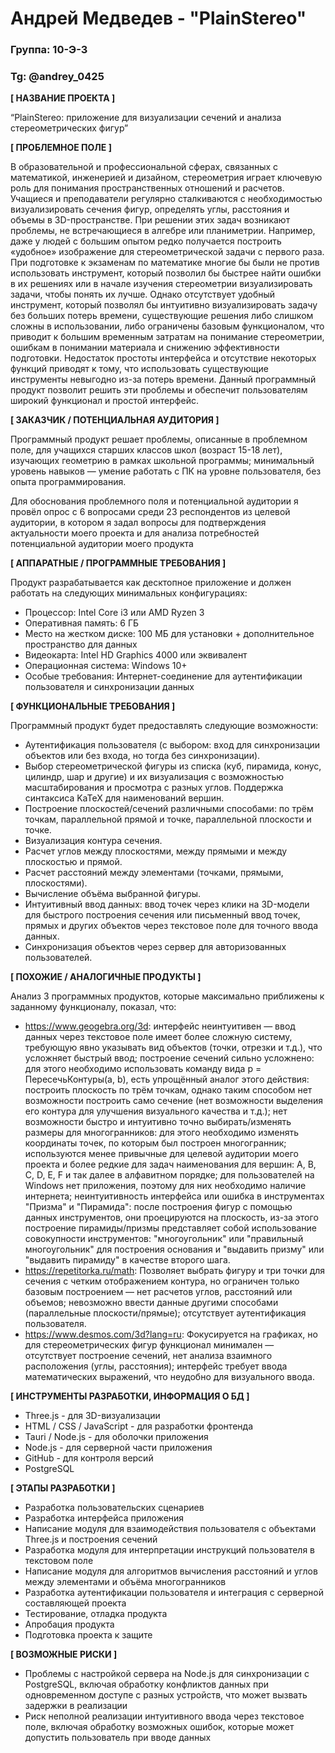 # Андрей Медведев - "PlainStereo"

### Группа: 10-Э-3
### Tg: @andrey_0425


**[ НАЗВАНИЕ ПРОЕКТА ]**

“PlainStereo: приложение для визуализации сечений и анализа стереометрических фигур”

**[ ПРОБЛЕМНОЕ ПОЛЕ ]**

В образовательной и профессиональной сферах, связанных с математикой, инженерией и дизайном, стереометрия играет ключевую роль для понимания пространственных отношений и расчетов. Учащиеся и преподаватели регулярно сталкиваются с необходимостью визуализировать сечения фигур, определять углы, расстояния и объемы в 3D-пространстве. При решении этих задач возникают проблемы, не встречающиеся в алгебре или планиметрии. Например, даже у людей с большим опытом редко получается построить «удобное» изображение для стереометрической задачи с первого раза. При подготовке к экзаменам по математике многие бы были не против использовать инструмент, который позволил бы быстрее найти ошибки в их решениях или в начале изучения стереометрии визуализировать задачи, чтобы понять их лучше. Однако отсутствует удобный инструмент, который позволял бы интуитивно визуализировать задачу без больших потерь времени, существующие решения либо слишком сложны в использовании, либо ограничены базовым функционалом, что приводит к большим временным затратам на понимание стереометрии, ошибкам в понимании материала и снижению эффективности подготовки. Недостаток простоты интерфейса и отсутствие некоторых функций приводят к тому, что использовать существующие инструменты невыгодно из-за потерь времени. Данный программный продукт позволит решить эти проблемы и обеспечит пользователям широкий функционал и простой интерфейс.

**[ ЗАКАЗЧИК / ПОТЕНЦИАЛЬНАЯ АУДИТОРИЯ ]**

Программный продукт решает проблемы, описанные в проблемном поле, для учащихся старших классов школ (возраст 15-18 лет), изучающих геометрию в рамках школьной программы; минимальный уровень навыков — умение работать с ПК на уровне пользователя, без опыта программирования.

Для обоснования проблемного поля и потенциальной аудитории я провёл опрос с 6 вопросами среди 23 респондентов из целевой аудитории, в котором я задал вопросы для подтверждения актуальности моего проекта и для анализа потребностей потенциальной аудитории моего продукта

**[ АППАРАТНЫЕ / ПРОГРАММНЫЕ ТРЕБОВАНИЯ ]** 

Продукт разрабатывается как десктопное приложение и должен работать на следующих минимальных конфигурациях:

* Процессор: Intel Core i3 или AMD Ryzen 3
* Оперативная память: 6 ГБ 
* Место на жестком диске: 100 МБ для установки + дополнительное пространство для данных
* Видеокарта: Intel HD Graphics 4000 или эквивалент
* Операционная система: Windows 10+
* Особые требования: Интернет-соединение для аутентификации пользователя и синхронизации данных

**[ ФУНКЦИОНАЛЬНЫЕ ТРЕБОВАНИЯ ]**

Программный продукт будет предоставлять следующие возможности:
* Аутентификация пользователя (с выбором: вход для синхронизации объектов или без входа, но тогда без синхронизации).
* Выбор стереометрической фигуры из списка (куб, пирамида, конус, цилиндр, шар и другие) и их визуализация с возможностью масштабирования и просмотра с разных углов. Поддержка синтаксиса KaTeX для наименований вершин.
* Построение плоскостей/сечений различными способами: по трём точкам, параллельной прямой и точке, параллельной плоскости и точке.
* Визуализация контура сечения.
* Расчет углов между плоскостями, между прямыми и между плоскостью и прямой.
* Расчет расстояний между элементами (точками, прямыми, плоскостями).
* Вычисление объёма выбранной фигуры.
* Интуитивный ввод данных: ввод точек через клики на 3D-модели для быстрого построения сечения или письменный ввод точек, прямых и других объектов через текстовое поле для точного ввода данных.
* Синхронизация объектов через сервер для авторизованных пользователей.

**[ ПОХОЖИЕ / АНАЛОГИЧНЫЕ ПРОДУКТЫ ]**

Анализ 3 программных продуктов, которые максимально приближены к заданному функционалу, показал, что:
* https://www.geogebra.org/3d: интерфейс неинтуитивен — ввод данных через текстовое поле имеет более сложную систему, требующую явно указывать вид объектов (точки, отрезки и т.д.), что усложняет быстрый ввод; построение сечений сильно усложнено: для этого необходимо использовать команду вида p = ПересечьКонтуры(a, b), есть упрощённый аналог этого действия: построить плоскость по трём точкам, однако таким способом нет возможности построить само сечение (нет возможности выделения его контура для улучшения визуального качества и т.д.); нет возможности быстро и интуитивно точно выбирать/изменять размеры для многогранников: для этого необходимо изменять координаты точек, по которым был построен многогранник; используются менее привычные для целевой аудитории моего проекта и более редкие для задач наименования для вершин: A, B, C, D, E, F и так далее в алфавитном порядке; для пользователей на Windows нет приложения, поэтому для них необходимо наличие интернета; неинтуитивность интерфейса или ошибка в инструментах "Призма" и "Пирамида": после построения фигур с помощью данных инструментов, они проецируются на плоскость, из-за этого построение пирамиды/призмы представляет собой использование совокупности инструментов: "многоугольник" или "правильный многоугольник" для построения основания и "выдавить призму" или "выдавить пирамиду" в качестве второго шага.
* https://repetitorka.ru/math: Позволяет выбрать фигуру и три точки для сечения с четким отображением контура, но ограничен только базовым построением — нет расчетов углов, расстояний или объемов; невозможно ввести данные другими способами (параллельные плоскости/прямые); отсутствует аутентификация пользователя.
* https://www.desmos.com/3d?lang=ru: Фокусируется на графиках, но для стереометрических фигур функционал минимален — отсутствует построение сечений, нет анализа взаимного расположения (углы, расстояния); интерфейс требует ввода математических выражений, что неудобно для визуального ввода.

**[ ИНСТРУМЕНТЫ РАЗРАБОТКИ, ИНФОРМАЦИЯ О БД ]**
* Three.js - для 3D-визуализации
* HTML / CSS / JavaScript - для разработки фронтенда
* Tauri / Node.js - для оболочки приложения
* Node.js - для серверной части приложения
* GitHub - для контроля версий
* PostgreSQL

**[ ЭТАПЫ РАЗРАБОТКИ ]**

* Разработка пользовательских сценариев
* Разработка интерфейса приложения
* Написание модуля для взаимодействия пользователя с объектами Three.js и построения сечений
* Разработка модуля для интерпретации инструкций пользователя в текстовом поле
* Написание модуля для алгоритмов вычисления расстояний и углов между элементами и объёма многогранников
* Разработка аутентификации пользователя и интеграция с серверной составляющей проекта
* Тестирование, отладка продукта
* Апробация продукта
* Подготовка проекта к защите

**[ ВОЗМОЖНЫЕ РИСКИ ]**

* Проблемы с настройкой сервера на Node.js для синхронизации с PostgreSQL, включая обработку конфликтов данных при одновременном доступе с разных устройств, что может вызвать задержки в реализации
* Риск неполной реализации интуитивного ввода через текстовое поле, включая обработку возможных ошибок, которые может допустить пользователь при вводе данных
